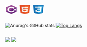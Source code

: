
<div>
  <img align="center" height="30" width="40" src="https://raw.githubusercontent.com/devicons/devicon/master/icons/csharp/csharp-original.svg">
  <img align="center" height="30" width="40" src="https://raw.githubusercontent.com/devicons/devicon/master/icons/html5/html5-original.svg">
      <img align="center" height="30" width="40" src="https://raw.githubusercontent.com/devicons/devicon/master/icons/css3/css3-original.svg">
</div>

##
![Anurag's GitHub stats](https://github-readme-stats.vercel.app/api?username=naatrium&show_icons=true&theme=gotham)
[![Top Langs](https://github-readme-stats.vercel.app/api/top-langs/?username=naatrium&layout=compact&theme=gotham)](https://github.com/naatrium/github-readme-stats)



##

<div> 
  <a href = "mailto:mariaritarodriguesdearruda@gmail.com"><img src="https://img.shields.io/badge/-Gmail-%23333?style=for-the-badge&logo=gmail&logoColor=white" target="_blank"></a>
  <a href="https://www.linkedin.com/in/mrrodriguesdearruda/" target="_blank"><img src="https://img.shields.io/badge/-LinkedIn-%230077B5?style=for-the-badge&logo=linkedin&logoColor=white" target="_blank"></a> 
  
</div>
